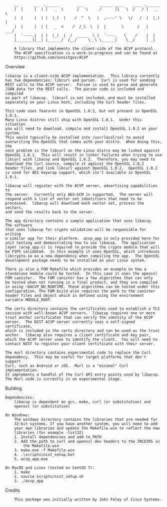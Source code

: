        __       __  .______        ___       ______ ____    ____ .______
        |  |     |  | |   _  \      /   \     /      |\   \  /   / |   _  \
        |  |     |  | |  |_)  |    /  ^  \   |  ,----' \   \/   /  |  |_)  |
        |  |     |  | |   _  <    /  /_\  \  |  |       \      /   |   ___/
        |  `----.|  | |  |_)  |  /  _____  \ |  `----.   \    /    |  |
        |_______||__| |______/  /__/     \__\ \______|    \__/     | _|   

        A library that implements the client-side of the ACVP protocol.
        The ACVP specification is a work-in-progress and can be found at
        https://github.com/usnistgov/ACVP


Overview

    libacvp is a client-side ACVP implementation.  This library currently
    has two dependencies: libcurl and parson.  Curl is used for sending
    REST calls to the ACVP server.  Parson is used to parse and generate
    JSON data for the REST calls.  The parson code is included and compiled
    as part of libacvp.  libcurl is not included, and must be installed
    separately on your Linux host, including the Curl header files.

    This code uses features in OpenSSL 1.0.2, but not present in OpenSSL 1.0.1.
    Many Linux distros still ship with OpenSSL 1.0.1.  Under this situation
    you will need to download, compile and install OpenSSL 1.0.2 on your system.
    This would typically be installed into /usr/local/ssl to avoid
    overwriting the OpenSSL that comes with your distro.  When doing this, the
    next problem is the libcurl on the Linux distro may be linked against
    OpenSSL 1.0.1.  This will result in linker failures when trying to use
    libcurl with libacvp and OpenSSL 1.0.2.  Therefore, you may need to
    download the Curl source, compile it against the OpenSSL 1.0.2
    header files, and link libcurl against OpenSSL 1.0.2.  OpenSSL 1.0.2
    is used for AES keywrap support, which isn't available in OpenSSL 1.0.1.

    libacvp will register with the ACVP server, advertising capabilities to
    the server.  Currently only AES-GCM is supported.  The server will
    respond with a list of vector set identifiers that need to be
    processed.  libacvp will download each vector set, process the vectors,
    and send the results back to the server.

    The app directory contains a sample application that uses libacvp.  The software
    that uses libacvp for crypto validation will be responsible for writing
    a similar app for their platform.  acvp_app is only provided here for
    unit testing and demonstrating how to use libacvp.  The application
    layer (acvp_app.c) is required to provide the crypto module that will
    be FIPS validated.  In this example it uses OpenSSL, which introduces
    libcrypto.so as a new dependency when compiling the app.  The OpenSSL
    development package needs to be installed on your Linux system.

    There is also a FOM Makefile which provides an example on how a
    standalone module could be tested.  In this case it uses the openssl
    FOM canister.  The FOM canister has a few algorithms that can only
    be tested when not running in a final product, and they are compiled
    in using -DACVP_NO_RUNTIME. These algorithms can be tested under this
    configuration. The FOM build also requires the path to the canister
    header files and object which is defined using the environment
    variable MODULE_ROOT.

    The certs directory contains the certificates used to establish a TLS
    session with well-known ACVP servers.  libacvp requires one or more
    trust anchor certificates that can verify the identity of the ACVP
    server.  The NIST ACVP server currently uses a self-signed certificate,
    which is included in the certs directory and can be used as the trust
    anchor.  libacvp also requires a client certificate and key pair,
    which the ACVP server uses to identify the client.  You will need to
    contact NIST to register your client certificate with their server.

    The murl directory contains experimental code to replace the Curl
    dependency.  This may be useful for target platforms that don't support
    Curl, such as Android or iOS.  Murl is a "minimal" Curl implementation.
    It implements a handful of the Curl API entry points used by libacvp.
    The Murl code is currently in an experimental stage.


Building

    Dependencies:
        libacvp is dependent on gcc, make, curl (or substitution) and
        openssl (or substitution)

    On Windows:
        The windows directory contains the libraries that are needed for
        32-bit systems. If you have another system, you will need to add
        your own libraries and update the Makefile.win to reflect the new
        libraries (for example -lssl32)
        1. Install dependencies and add to PATH
        2. Add the path to curl and openssl dev headers to the INCDIRS in
            the Makefile.win
        3. make.exe -f Makefile.win
        4. .\scripts\nist_setup.bat
        5. acvp_app.exe

    On MacOS and Linux (tested on CentOS 7):
        1. make
        2. source scripts/nist_setup.sh
        3. ./acvp_app

Credits

        This package was initially written by John Foley of Cisco Systems.
